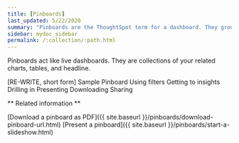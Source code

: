 ```yaml
---
title: [Pinboards]
last_updated: 5/22/2020
summary: "Pinboards are the ThoughtSpot term for a dashboard. They group and manage related search result visuals."
sidebar: mydoc_sidebar
permalink: /:collection/:path.html
---
```

Pinboards act like live dashboards. They are collections of your related charts, tables, and headline.

[RE-WRITE, short form]
Sample Pinboard
Using filters
Getting to insights
Drilling in
Presenting
Downloading
Sharing

** Related information **

[Download a pinboard as PDF]({{ site.baseurl }}/pinboards/download-pinboard-url.html)
[Present a pinboard]({{ site.baseurl }}/pinboards/start-a-slideshow.html)
